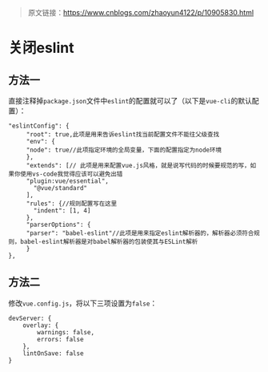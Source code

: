 > 原文链接：<https://www.cnblogs.com/zhaoyun4122/p/10905830.html>

# 关闭eslint
## 方法一
直接注释掉`package.json`文件中`eslint`的配置就可以了（以下是`vue-cli`的默认配置）：

	"eslintConfig": {
		 "root": true,此项是用来告诉eslint找当前配置文件不能往父级查找
		 "env": {
		 "node": true//此项指定环境的全局变量，下面的配置指定为node环境
		 },
		 "extends": [// 此项是用来配置vue.js风格，就是说写代码的时候要规范的写，如果你使用vs-code我觉得应该可以避免出错
		 "plugin:vue/essential",
		   "@vue/standard"
		 ],
		 "rules": {//规则配置写在这里
		   "indent": [1, 4]
		 },
		 "parserOptions": {
		 "parser": "babel-eslint"//此项是用来指定eslint解析器的，解析器必须符合规则，babel-eslint解析器是对babel解析器的包装使其与ESLint解析
		 }
	},

## 方法二
修改`vue.config.js`，将以下三项设置为`false`：

    devServer: {
        overlay: {
            warnings: false,
            errors: false
        },
        lintOnSave: false
    }